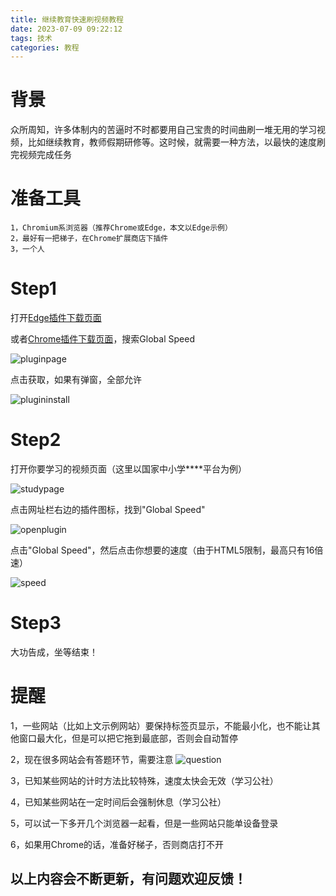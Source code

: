 ```yaml
---
title: 继续教育快速刷视频教程
date: 2023-07-09 09:22:12
tags: 技术
categories: 教程
---
```


# 背景

众所周知，许多体制内的苦逼时不时都要用自己宝贵的时间曲刷一堆无用的学习视频，比如继续教育，教师假期研修等。这时候，就需要一种方法，以最快的速度刷完视频完成任务

# 准备工具

    1，Chromium系浏览器（推荐Chrome或Edge，本文以Edge示例）
    2，最好有一把梯子，在Chrome扩展商店下插件
    3，一个人

# Step1

打开[Edge插件下载页面](https://microsoftedge.microsoft.com/addons/detail/global-speed-%E8%A7%86%E9%A2%91%E9%80%9F%E5%BA%A6%E6%8E%A7%E5%88%B6/mjhlabbcmjflkpjknnicihkfnmbdfced?hl=zh-CN)

或者[Chrome插件下载页面](chrome.google.com/webstore/)，搜索Global Speed

![pluginpage](img1.png)

点击获取，如果有弹窗，全部允许

![plugininstall](img2.png)

# Step2

打开你要学习的视频页面（这里以国家中小学****平台为例）

![studypage](img3.png)

点击网址栏右边的插件图标，找到"Global Speed"

![openplugin](img4.png)

点击"Global Speed"，然后点击你想要的速度（由于HTML5限制，最高只有16倍速）

![speed](img5.png)

# Step3

大功告成，坐等结束！

# 提醒

1，一些网站（比如上文示例网站）要保持标签页显示，不能最小化，也不能让其他窗口最大化，但是可以把它拖到最底部，否则会自动暂停

2，现在很多网站会有答题环节，需要注意
![question](img6.png)

3，已知某些网站的计时方法比较特殊，速度太快会无效（学习公社）

4，已知某些网站在一定时间后会强制休息（学习公社）

5，可以试一下多开几个浏览器一起看，但是一些网站只能单设备登录

6，如果用Chrome的话，准备好梯子，否则商店打不开

## 以上内容会不断更新，有问题欢迎反馈！